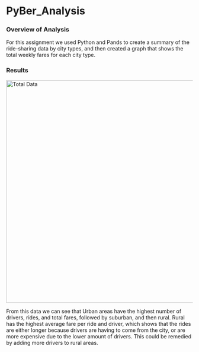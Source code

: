 # PyBer_Analysis

### Overview of Analysis
For this assignment we used Python and Pands to create a summary of the ride-sharing data by city types, and then created a graph that shows the total weekly fares for each city type.

### Results

<img width="600" alt="Total Data" src="https://user-images.githubusercontent.com/103979087/170909574-9df99418-9b9c-4e15-9c4c-a8080eb57588.png">


From this data we can see that Urban areas have the highest number of drivers, rides, and total fares, followed by suburban, and then rural. Rural has the highest average fare per ride and driver, which shows that the rides are either longer because drivers are having to come from the city, or are more expensive due to the lower amount of drivers. This could be remedied by adding more drivers to rural areas.
